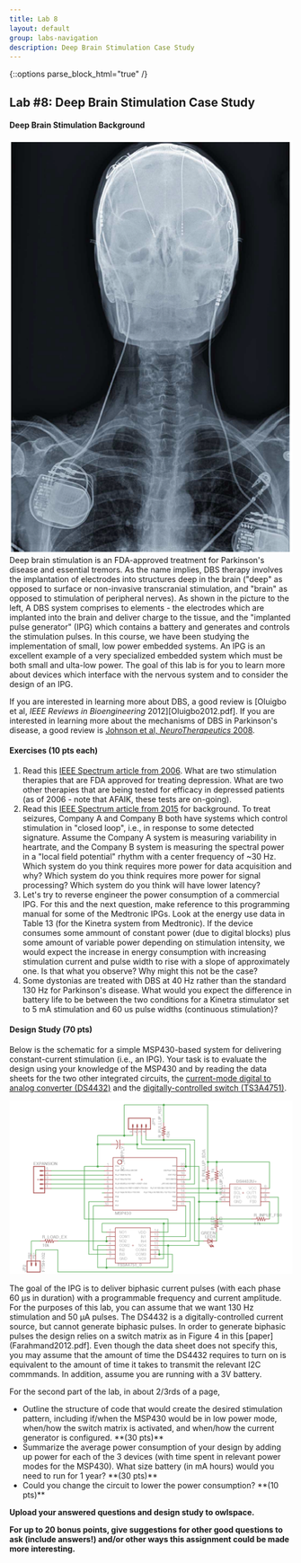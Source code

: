 ```yaml
---
title: Lab 8
layout: default
group: labs-navigation
description: Deep Brain Stimulation Case Study
---
```


{::options parse_block_html="true" /}

## Lab #8: Deep Brain Stimulation Case Study

#### Deep Brain Stimulation Background
<div class="row">
<div class="col-md-3">
<a href="Oluigbo2012pdf" class="thumbnail">
<img src="DBSXray.png" alt="X-ray of DBS patient"></a>
</div>
<div class="col-md-9">
Deep brain stimulation is an FDA-approved treatment for Parkinson's disease and essential
tremors. As the name implies, DBS therapy involves the implantation of electrodes into
structures deep in the brain ("deep" as opposed to surface or non-invasive transcranial
stimulation, and "brain" as opposed to stimulation of peripheral nerves). As shown in the
picture to the left, A DBS system comprises to elements - the electrodes which are implanted
into the brain and deliver charge to the tissue, and the "implanted pulse generator" (IPG)
which contains a battery and generates and controls the stimulation pulses.  In this course, we
have been studying the implementation of small, low power embedded systems. An IPG is an
excellent example of a very specialized embedded system which must be both small and ulta-low
power. The goal of this lab is for you to learn more about devices which interface with the
nervous system and to consider the design of an IPG.

If you are interested in learning more about DBS, a good review is [Oluigbo et al, _IEEE
Reviews in Bioengineering_ 2012][Oluigbo2012.pdf]. If you are interested in learning more about
the mechanisms of DBS in Parkinson's disease, a good review is [Johnson et al,
_NeuroTherapeutics_ 2008](Johnson2008.pdf).
</div>
</div>

#### Exercises (10 pts each)
<ol class="questions">
<li>
Read this <a href="Moore2006.pdf">IEEE Spectrum article from 2006</a>. What are two stimulation therapies
that are FDA approved for treating depression. What are two other therapies that are being
tested for efficacy in depressed patients (as of 2006 - note that AFAIK, these tests are
on-going).</li>
<li>
Read this <a href="Denison2015">IEEE Spectrum article from 2015</a> for background. To treat
seizures, Company A and Company B both have systems which control stimulation in "closed loop",
i.e., in response to some detected signature. Assume the Company A system is measuring
variability in heartrate, and the Company B system is measuring the spectral power in a "local
field potential" rhythm with a center frequency of ~30 Hz. Which system do you think requires
more power for data acquisition and why? Which system do you think requires more power for
signal processing? Which system do you think will have lower latency?
</li>
<li>
Let's try to reverse engineer the power consumption of a commercial IPG. For this and the next
question, make reference to <a href"MedtronicIPGManual.pdf">this programming manual
for some of the Medtronic IPGs</a>. Look at the energy use data in Table 13 (for the Kinetra
system from Medtronic). If the device consumes some ammount of constant power (due to digital
blocks) plus some amount of variable power depending on stimulation intensity, we would expect
the increase in energy consumption with increasing stimulation current and pulse width to rise
with a slope of approximately one. Is that what you observe? Why might this not be the case?
</li>
<li>
Some dystonias are treated with DBS at 40 Hz rather than the standard 130 Hz for Parkinson's
disease. What would you expect the difference in battery life to be between the two conditions
for a Kinetra stimulator set to 5 mA stimulation and 60 us pulse widths (continuous
stimulation)?
</li>
</ol>

#### Design Study (70 pts)

Below is the schematic for a simple MSP430-based system for delivering constant-current
stimulation (i.e., an IPG). Your task is to evaluate the design using your knowledge of the
MSP430 and by reading the data sheets for the two other integrated circuits, the [current-mode
digital to analog converter (DS4432)](DS4432.pdf) and the [digitally-controlled switch
(TS3A4751)](TS3A4751.pdf).

![DBS Schematic](DBSSchematic.png)

The goal of the IPG is to deliver biphasic current pulses (with each phase 60 μs in duration)
with a programmable frequency and current amplitude. For the purposes of this lab, you can
assume that we want 130 Hz stimulation and 50 μA pulses. The DS4432 is a digitally-controlled
current source, but cannot generate biphasic pulses. In order to generate biphasic pulses the
design relies on a switch matrix as in Figure 4 in this [paper](Farahmand2012.pdf]. Even though
the data sheet does not specify this, you may assume that the amount of time the DS4432
requires to turn on is equivalent to the amount of time it takes to transmit the relevant I2C
commmands. In addition, assume you are running with a 3V battery.

For the second part of the lab, in about 2/3rds of a page,
<ul class="questions">
<li>Outline the structure of code that would create the desired stimulation pattern, including
    if/when the MSP430 would be in low power mode, when/how the switch matrix is activated, and
    when/how the current generator is configured. **(30 pts)** </li>
<li>Summarize the average power consumption of your design by adding up power for each of the 3
    devices (with time spent in relevant power modes for the MSP430). What size battery (in mA
    hours) would you need to run for 1 year? **(30 pts)** </li>
<li>Could you change the circuit to lower the power consumption? **(10 pts)**</li>
</ul>


**Upload your answered questions and design study to owlspace.**

**For up to 20 bonus points, give suggestions for other good questions to ask (include answers!)
and/or other ways this assignment could be made more interesting.**


